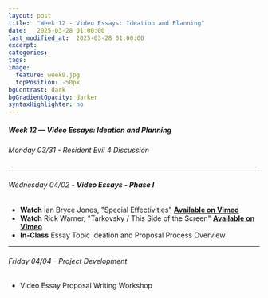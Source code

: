 ```yaml
---
layout: post
title:  "Week 12 - Video Essays: Ideation and Planning"
date:   2025-03-28 01:00:00
last_modified_at:  2025-03-28 01:00:00
excerpt: 
categories: 
tags: 
image:
  feature: week9.jpg
  topPosition: -50px
bgContrast: dark
bgGradientOpacity: darker
syntaxHighlighter: no
---
```

##### **Week 12 — Video Essays: Ideation and Planning**

###### Monday 03/31 - *Resident Evil 4* Discussion

---

###### Wednesday 04/02 - **Video Essays - Phase I**
- **Watch** Ian Bryce Jones, "Special Effectivities" [**Available on Vimeo**](https://vimeo.com/286446396?embedded=true&source=vimeo_logo&owner=39594657)
- **Watch** Rick Warner, "Tarkovsky / This Side of the Screen" [**Available on Vimeo**](https://vimeo.com/groups/essay/videos/205626288)
- **In-Class** Essay Topic Ideation and Proposal Process Overview

---

###### Friday 04/04 - Project Development
- Video Essay Proposal Writing Workshop
